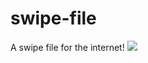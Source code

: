# swipe-file
A swipe file for the internet!
<img src="https://raw.githubusercontent.com/owlsketch/swipe-file/master/FileTwist.png"></img>
